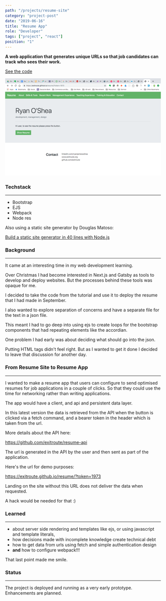 ```yaml
---
path: "/projects/resume-site"
category: "project-post"
date: "2019-06-16"
title: "Resume App"
role: "Developer"
tags: ["project", "react"]
position: "1"
---
```


**A web application that generates unique URLs so that job candidates can track who sees their work.** 

[See the code](https://github.com/exitroute/resume)

![Resume](./resume.png)

### Techstack
---
- Bootstrap
- EJS
- Webpack
- Node res

Also using a static site generator by Douglas Matoso:

[Build a static site generator in 40 lines with Node.js](https://www.webdevdrops.com/build-static-site-generator-nodejs-8969ebe34b22/)

### Background
---
It came at an interesting time in my web development learning.

Over Christmas I had become interested in Next.js and Gatsby as tools 
to develop and deploy websites. But the processes behind these tools 
was opaque for me. 

I decided to take the code from the tutorial and use it to deploy 
the resume that I had made in September.

I also wanted to explore separation of concerns and have a separate 
file for the text in a json file.  

This meant I had to go deep into using ejs to create loops for the 
bootstrap components that had repeating elements like the accordian.

One problem I had early was about deciding what should go into the json.

Putting HTML tags didn't feel right. But as I wanted to get it done I 
decided to leave that discussion for another day.

### From Resume Site to Resume App
---
I wanted to make a resume app that users can configure to send optimised 
resumes for job applications in a couple of clicks. So that they could 
use the time for networking rather than writing applications.

The app would have a client, and api and persistent data layer.

In this latest version the data is retrieved from the API when the button 
is clicked via a fetch command, and a bearer token in the header 
which is taken from the url.

More details about the API here:

https://github.com/exitroute/resume-api

The url is generated in the API by the user and then sent as part of the 
application.

Here's the url for demo purposes: 

https://exitroute.github.io/resume/?token=1973 

Landing on the site without this URL does not deliver the data when requested.

A hack would be needed for that :)

### Learned
---
- about server side rendering and templates like ejs, or using javascript and
template literals,
- how decisions made with incomplete knowledge create technical debt
- how to get data from urls using fetch and simple authentication design
- **and** how to configure webpack!!! 

That last point made me smile.

### Status
---
The project is deployed and running as a very early prototype. Enhancements 
are planned.  

